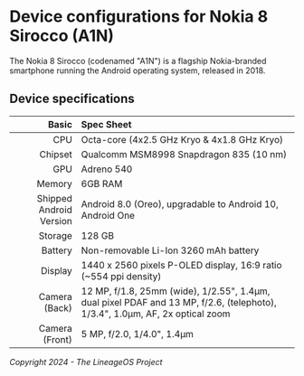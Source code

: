 # Device configurations for Nokia 8 Sirocco (A1N)

The Nokia 8 Sirocco (codenamed "A1N") is a flagship Nokia-branded smartphone running the Android operating system, released in 2018.

## Device specifications
| Basic                   | Spec Sheet                                                                                                                      |
| -----------------------:|:------------------------------------------------------------------------------------------------------------------------------- |
| CPU                     | Octa-core (4x2.5 GHz Kryo & 4x1.8 GHz Kryo)                                                                                     |
| Chipset                 | Qualcomm MSM8998 Snapdragon 835 (10 nm)                                                                                         |
| GPU                     | Adreno 540                                                                                                                      |
| Memory                  | 6GB RAM                                                                                                                         |
| Shipped Android Version | Android 8.0 (Oreo), upgradable to Android 10, Android One                                                                       |
| Storage                 | 128 GB                                                                                                                          |
| Battery                 | Non-removable Li-Ion 3260 mAh battery                                                                                           |
| Display                 | 1440 x 2560 pixels P-OLED display, 16:9 ratio (~554 ppi density)                                                                |
| Camera (Back)           | 12 MP, f/1.8, 25mm (wide), 1/2.55", 1.4µm, dual pixel PDAF and 13 MP, f/2.6, (telephoto), 1/3.4", 1.0µm, AF, 2x optical zoom    |
| Camera (Front)          | 5 MP, f/2.0, 1/4.0", 1.4µm                                                                                                      |

*Copyright 2024 - The LineageOS Project*
